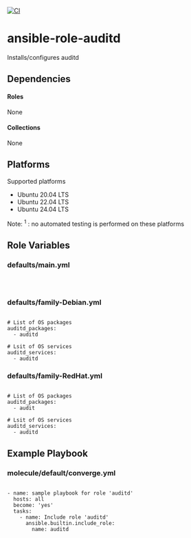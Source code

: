 [![CI](https://github.com/de-it-krachten/ansible-role-auditd/workflows/CI/badge.svg?event=push)](https://github.com/de-it-krachten/ansible-role-auditd/actions?query=workflow%3ACI)


# ansible-role-auditd

Installs/configures auditd



## Dependencies

#### Roles
None

#### Collections
None

## Platforms

Supported platforms

- Ubuntu 20.04 LTS
- Ubuntu 22.04 LTS
- Ubuntu 24.04 LTS

Note:
<sup>1</sup> : no automated testing is performed on these platforms

## Role Variables
### defaults/main.yml
<pre><code>

</pre></code>

### defaults/family-Debian.yml
<pre><code>
# List of OS packages
auditd_packages:
  - auditd

# Lsit of OS services
auditd_services:
  - auditd
</pre></code>

### defaults/family-RedHat.yml
<pre><code>
# List of OS packages
auditd_packages:
  - audit

# Lsit of OS services
auditd_services:
  - auditd
</pre></code>




## Example Playbook
### molecule/default/converge.yml
<pre><code>
- name: sample playbook for role 'auditd'
  hosts: all
  become: 'yes'
  tasks:
    - name: Include role 'auditd'
      ansible.builtin.include_role:
        name: auditd
</pre></code>
